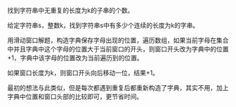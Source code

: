 找到字符串中无重复的长度为k的子串的个数。

给定字符串s，整数k，找到字符串s中有多少个连续的长度为k的字串。

用滑动窗口解题，构造字典保存字母出现的位置，遍历数组，如果当前字母在集合中并且字典中这个字母的位置大于当前窗口的开头，则窗口开头改为字典中的位置+1，字典中该字母的位置改为当前遍历到的位置。

如果窗口长度为k，则窗口开头向后移动一位，结果+1。

最初的想法与此类似，但是每次都遇到重复后都重新构造了字典，其实不用，加上字典中位置和窗口头部的比较即可，更节省时间。

